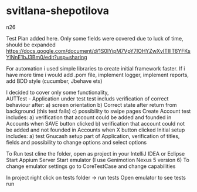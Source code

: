 # svitlana-shepotilova
n26

Test Plan added here. Only some fields were covered due to luck of time, should be expanded
https://docs.google.com/document/d/1S0IYipM7VpY7IOHYZwXvITIllT6YFKsYlNnE1bJ3Bm0/edit?usp=sharing

For automation i used simple libraries to create initial framework faster.
If i have more time i would add .pom file, implement logger, implement reports, add BDD style (cucumber, Jbehave ets)

I decided to cover only some functionality,  
AUTTest - Application under test test includs verification of correct behaviour after:
a) screen orientation
b) Correct state after return from background (this test fails)
c) possibility to swipe pages
Create Account test includes:
a) verification that account could be added and founded in Accounts when SAVE button clicked
b) verification that account could not be added and not founded in Accounts when X button clicked
Initial setup includes:
a) test Gnucash setup part of Application, verification of titles, fields and possibility to change options and select options

To Run test cline the folder, open as project in your IntelliJ IDEA or Eclipse
Start Appium Server
Start emulator (I use Genimotion Nexus 5 version 6)
To change emulator settings go to CoreTestCase and change capabilities

In project right click on tests folder -> run tests
Open emulator to see tests run




